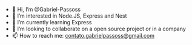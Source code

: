 - 👋 Hi, I’m @Gabriel-Passoss
- 👀 I’m interested in Node.JS, Express and Nest
- 🌱 I’m currently learning Express
- 💞️ I’m looking to collaborate on a open source project or in a company
- 📫 How to reach me: contato.gabrielpassoss@gmail.com

<!---
Gabriel-Passoss/Gabriel-Passoss is a ✨ special ✨ repository because its `README.md` (this file) appears on your GitHub profile.
You can click the Preview link to take a look at your changes.
--->
